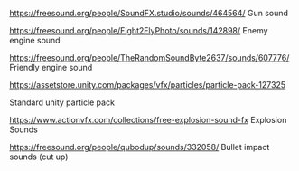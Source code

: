 


https://freesound.org/people/SoundFX.studio/sounds/464564/
Gun sound

https://freesound.org/people/Fight2FlyPhoto/sounds/142898/
Enemy engine sound


https://freesound.org/people/TheRandomSoundByte2637/sounds/607776/
Friendly engine sound

https://assetstore.unity.com/packages/vfx/particles/particle-pack-127325

Standard unity particle pack 

https://www.actionvfx.com/collections/free-explosion-sound-fx
Explosion Sounds


https://freesound.org/people/qubodup/sounds/332058/
Bullet impact sounds (cut up)
